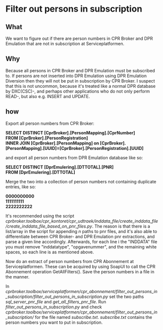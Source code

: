 # Filter out persons in subscription

## What

We want to figure out if there are person numbers in CPR Broker and DPR Emulation that are not in subscription at Serviceplatformen.

## Why

Because all persons in CPR Broker and DPR Emulation must be subscribed to.
If persons are not inserted into DPR Emulation using DPR Emulation Diversion then they will not be put in subscription by CPR Broker. I suspect that this is not uncommon, because it's treated like a normal DPR database by DXC(CSC)-, and perhaps other applications who do not only perform READ-, but also e.g. INSERT and UPDATE.

## how

Export all person numbers from CPR Broker:

**SELECT DISTINCT [CprBroker].[PersonMapping].[CprNumber]**<br>
**FROM [CprBroker].[PersonRegistration]**<br>
**INNER JOIN [CprBroker].[PersonMapping] on [CprBroker].[PersonMapping].[UUID]=[CprBroker].[PersonRegistration].[UUID]**<br>

and export all person numbers from DPR Emulation database like so: 

**SELECT DISTINCT [DprEmulering].[DTTOTAL].[PNR]**<br>
**FROM [DprEmulering].[DTTOTAL]**<br>

Merge the two into a collection of person numbers not containing duplicate entries, like so:

**0000000000**<br>
**1111111111**<br>
**2222222222**<br>

It's recommended using the script *cprbroker.toolbox/cpr_kontoret/cpr_udtraek/inddata_file/create_inddata_file/create_inddata_file_based_on_pnr_files.py*. The reason is that there is a list/array in the script for appending *n* paths to pnr files, and it's also able to differentiate between CPR Broker- and DPR Emulation pnr extractions, and parse a given line accordingly.
Afterwards, for each line i the "INDDATA" file you must remove "inddatatype", "opgavenummer", and the remaining white spaces, so each line is as mentioned above.

Now do an extract of person numbers from CPR Abonnement at Serviceplatformen. These can be acquired by using SoapUI to call the CPR Abonnement operation GetAllFilters(). Save the person numbers in a file in the manner.

In *cprbroker.toolbox/serviceplatformen/cpr_abonnement/filter_out_persons_in_subscription/filter_out_persons_in_subscription.py* set the two paths *sql_server_pnr_file* and *get_all_filters_pnr_file*. Run *filter_out_persons_in_subscription.py* and check *cprbroker.toolbox/serviceplatformen/cpr_abonnement/filter_out_persons_in_subscription/* for the file named *subscribe.txt*.
*subscribe.txt* contains the person numbers you want to put in subscription.
